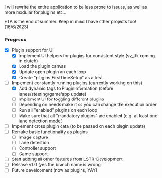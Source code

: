 I will rewrite the entire application to be less prone to issues, as well as more modular for plugins etc...

ETA is the end of summer. Keep in mind I have other projects too! (16/6/2023)

### Progress

- [x] Plugin support for UI
  - [x] Implement UI helpers for plugins for consistent style (sv_ttk coming in clutch)
  - [x] Load the plugin canvas
  - [x] Update open plugin on each loop
  - [x] Create "plugins.FirstTimeSetup" as a test
- [ ] Implement constantly running plugins (currently working on this)
  - [x] Add dynamic tags to PluginInformation (before lanes/steering/game/app update)
  - [ ] Implement UI for toggling different plugins
  - [ ] Depending on needs make it so you can change the execution order
  - [ ] Run all "enabled" plugins on each loop
  - [ ] Make sure that all "mandatory plugins" are enabled (e.g. at least one lane detection model)
- [ ] Implement cross plugin data (to be passed on each plugin update)
- [ ] Remake basic functionality as plugins
  - [ ] Image capture
  - [ ] Lane detection
  - [ ] Controller support
  - [ ] Game support
- [ ] Start adding all other features from LSTR-Development
- [ ] Release v1.0 (yes the branch name is wrong)
- [ ] Future development (now as plugins, YAY)
